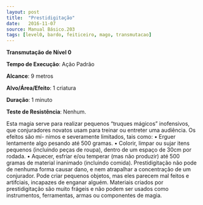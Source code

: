 ```yaml
---
layout: post
title:  "Prestidigitação"
date:   2016-11-07
source: Manual Básico.203
tags: [level0, bardo, feiticeiro, mago, transmutacao]
---
```


**Transmutação de Nível 0**

**Tempo de Execução**: Ação Padrão

**Alcance**: 9 metros

**Alvo/Área/Efeito**: 1 criatura

**Duração**: 1 minuto

**Teste de Resistência**: Nenhum.

Esta magia serve para realizar pequenos “truques mágicos” inofensivos, que
conjuradores novatos usam para treinar ou
entreter uma audiência. Os efeitos são mí-
nimos e severamente limitados, tais como:
• Erguer lentamente algo pesando até
500 gramas.
• Colorir, limpar ou sujar itens pequenos (incluindo peças de roupa), dentro de
um espaço de 30cm por rodada.
• Aquecer, esfriar e/ou temperar (mas não produzir) até 500 gramas de material
inanimado (incluindo comida).
Prestidigitação não pode de nenhuma forma causar dano, e nem atrapalhar a
concentração de um conjurador. Pode criar pequenos objetos, mas eles parecem mal
feitos e artifciais, incapazes de enganar alguém. Materiais criados por prestidigitação
são muito frágeis e não podem ser usados como instrumentos, ferramentas, armas ou
componentes de magia.